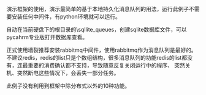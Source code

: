 演示框架的使用，演示最简单的基于本地持久化消息队列的用法，运行此例子不需要安装任何中间件，有python环境就可以运行。


自动在当前硬盘下的根目录的\sqllite_queues，创建sqlite数据库文件，可以pycahrm专业版打开数据库查看。


正式使用墙裂推荐安装rabbitmq中间件，使用rabbitmq作为消息队列是最好的。不建议redis，redis的list只是个数组结构，很多消息队列的功能redis的list都没有，连最重要的消费确认都不支持，导致随意反复关闭运行中的程序、 突然关机、突然断电这些情况下，会丢失一部分任务。

此例子没有利用到框架中除分布式以外的10种功能。
